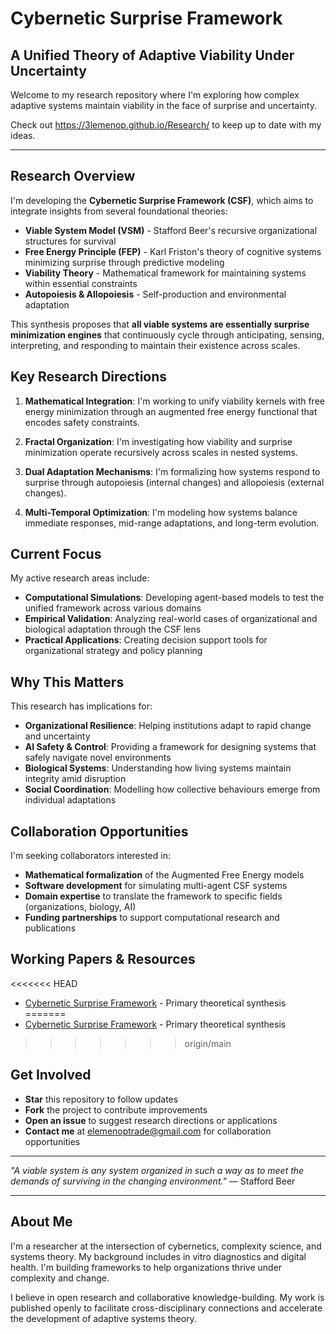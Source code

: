 # Cybernetic Surprise Framework

## A Unified Theory of Adaptive Viability Under Uncertainty

Welcome to my research repository where I'm exploring how complex adaptive systems maintain viability in the face of surprise and uncertainty.

Check out https://3lemenop.github.io/Research/ to keep up to date with my ideas.

---

## Research Overview

I'm developing the **Cybernetic Surprise Framework (CSF)**, which aims to integrate insights from several foundational theories:

- **Viable System Model (VSM)** - Stafford Beer's recursive organizational structures for survival
- **Free Energy Principle (FEP)** - Karl Friston's theory of cognitive systems minimizing surprise through predictive modeling
- **Viability Theory** - Mathematical framework for maintaining systems within essential constraints
- **Autopoiesis & Allopoiesis** - Self-production and environmental adaptation

This synthesis proposes that **all viable systems are essentially surprise minimization engines** that continuously cycle through anticipating, sensing, interpreting, and responding to maintain their existence across scales.

## Key Research Directions

1. **Mathematical Integration**: I'm working to unify viability kernels with free energy minimization through an augmented free energy functional that encodes safety constraints.
    
2. **Fractal Organization**: I'm investigating how viability and surprise minimization operate recursively across scales in nested systems.
    
3. **Dual Adaptation Mechanisms**: I'm formalizing how systems respond to surprise through autopoiesis (internal changes) and allopoiesis (external changes).
    
4. **Multi-Temporal Optimization**: I'm modeling how systems balance immediate responses, mid-range adaptations, and long-term evolution.
    

## Current Focus

My active research areas include:

- **Computational Simulations**: Developing agent-based models to test the unified framework across various domains
- **Empirical Validation**: Analyzing real-world cases of organizational and biological adaptation through the CSF lens
- **Practical Applications**: Creating decision support tools for organizational strategy and policy planning

## Why This Matters

This research has implications for:

- **Organizational Resilience**: Helping institutions adapt to rapid change and uncertainty
- **AI Safety & Control**: Providing a framework for designing systems that safely navigate novel environments
- **Biological Systems**: Understanding how living systems maintain integrity amid disruption
- **Social Coordination**: Modelling how collective behaviours emerge from individual adaptations

## Collaboration Opportunities

I'm seeking collaborators interested in:

- **Mathematical formalization** of the Augmented Free Energy models
- **Software development** for simulating multi-agent CSF systems
- **Domain expertise** to translate the framework to specific fields (organizations, biology, AI)
- **Funding partnerships** to support computational research and publications

## Working Papers & Resources

<<<<<<< HEAD
- [Cybernetic Surprise Framework](https://3lemenop.github.io/Research/category-folder/Cybernetic-Surprise-Framework/Cybernetic-Surprise-Framework) - Primary theoretical synthesis
=======
- [Cybernetic Surprise Framework]([https://github.com/yourusername/cybernetic-surprise-framework/blob/main/Cybernetic%20Surprise%20Framework.md](https://3lemenop.github.io/Research/category-folder/Cybernetic-Surprise-Framework/Cybernetic-Surprise-Framework)) - Primary theoretical synthesis
>>>>>>> origin/main

## Get Involved

- **Star** this repository to follow updates
- **Fork** the project to contribute improvements
- **Open an issue** to suggest research directions or applications
- **Contact me** at [elemenoptrade@gmail.com](mailto:your-email@example.com) for collaboration opportunities

---

_"A viable system is any system organized in such a way as to meet the demands of surviving in the changing environment."_ — Stafford Beer

---

## About Me

I'm a researcher at the intersection of cybernetics, complexity science, and systems theory. My background includes in vitro diagnostics and digital health. I'm building frameworks to help organizations thrive under complexity and change.

I believe in open research and collaborative knowledge-building. My work is published openly to facilitate cross-disciplinary connections and accelerate the development of adaptive systems theory.

